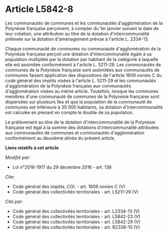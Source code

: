 # Article L5842-8

Les communautés de communes et les communautés d'agglomération de la Polynésie française perçoivent, à compter du 1er janvier
suivant la date de leur création, une attribution au titre de la dotation d'intercommunalité prélevée sur la dotation
d'aménagement prévue à l'article L. 2334-13. 

Chaque communauté de communes ou communauté d'agglomération de la Polynésie française perçoit une dotation d'intercommunalité
égale à sa population multipliée par la dotation par habitant de la catégorie à laquelle elle est assimilée conformément à
l'article L. 5211-29. Les communautés de communes de la Polynésie française sont assimilées aux communautés de communes
faisant application des dispositions de l'article 1609 nonies C du code général des impôts visées à l'article L. 5211-29 et
les communautés d'agglomération de la Polynésie française aux communautés d'agglomération visées au même article. Toutefois,
lorsque les communes membres d'une communauté de communes de la Polynésie française sont dispersées sur plusieurs îles et que
la population de la communauté de communes est inférieure à 35 000 habitants, sa dotation d'intercommunalité est calculée en
prenant en compte le double de sa population. 

Le prélèvement au titre de la dotation d'intercommunalité de la Polynésie française est égal à la somme des dotations
d'intercommunalité attribuées aux communautés de communes et communautés d'agglomération conformément au deuxième alinéa du
présent article.

**Liens relatifs à cet article**

_Modifié par_:

  - Loi n°2016-1917 du 29 décembre 2016 - art. 138

_Cite_:

  - Code général des impôts, CGI. - art. 1609 nonies C (V)
  - Code général des collectivités territoriales - art. L5211-29 (V)

_Cité par_:

  - Code général des collectivités territoriales - art. L2334-13 (V)
  - Code général des collectivités territoriales - art. L5842-23 (V)
  - Code général des collectivités territoriales - art. L5842-29 (V)
  - Code général des collectivités territoriales - art. R2336-10 (V)
